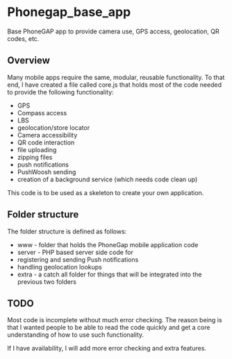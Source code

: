 # Phonegap_base_app
Base PhoneGAP app to provide camera use, GPS access, geolocation, QR codes, etc.

## Overview
Many mobile apps require the same, modular, reusable functionality.  To that end, I have created a file called core.js that holds most of the code needed to provide the following functionality:
* GPS
* Compass access
* LBS
* geolocation/store locator
* Camera accessibility
* QR code interaction
* file uploading
* zipping files
* push notifications
* PushWoosh sending
* creation of a background service (which needs code clean up)

This code is to be used as a skeleton to create your own application.

## Folder structure
The folder structure is defined as follows:
* www - folder that holds the PhoneGap mobile application code
* server - PHP based server side code for
 * registering and sending Push notifications
 * handling geolocation lookups
* extra - a catch all folder for things that will be integrated into the previous two folders

## TODO
Most code is incomplete without much error checking.  The reason being is that I wanted people to be able to read the code quickly and get a core understanding of how to use such functionality.

If I have availability, I will add more error checking and extra features.
